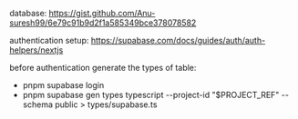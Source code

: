database: https://gist.github.com/Anu-suresh99/6e79c91b9d2f1a585349bce378078582

authentication setup: https://supabase.com/docs/guides/auth/auth-helpers/nextjs

before authentication generate the types of table:
- pnpm supabase login
- pnpm supabase gen types typescript --project-id "$PROJECT_REF" --schema public > types/supabase.ts